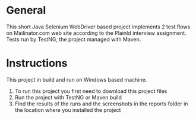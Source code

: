 # General
This short Java Selenium WebDriver based project implements 2 test flows on Mailinator.com web site according to the PlainId interview assignment.
Tests run by TestNG, the project managed with Maven.

# Instructions
This project in build and run on Windows based machine.
1) To run this project you first need to download this project files
2) Run the project with TestNG or Maven build
3) Find the results of the runs and the screenshots in the reports folder in the location where you installed the project
